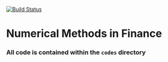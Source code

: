 [![Build Status](https://travis-ci.org/avinash-oza/fall2016_9821.svg?branch=master)](https://travis-ci.org/avinash-oza/fall2016_9821)

# Numerical Methods in Finance #

### All code is contained within the `codes` directory ###
